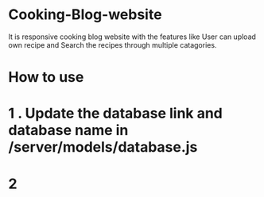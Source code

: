 # Cooking-Blog-website
It is responsive cooking blog website with the features like User can upload own recipe and Search the recipes through multiple catagories.

# How to use 
# 1 . Update the database link and database name  in /server/models/database.js
# 2  
